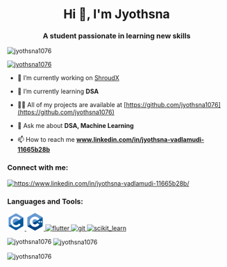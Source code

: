 <h1 align="center">Hi 👋, I'm Jyothsna</h1>
<h3 align="center">A student passionate in learning new skills</h3>

<p align="left"> <img src="https://komarev.com/ghpvc/?username=jyothsna1076&label=Profile%20views&color=0e75b6&style=flat" alt="jyothsna1076" /> </p>

<p align="left"> <a href="https://github.com/ryo-ma/github-profile-trophy"><img src="https://github-profile-trophy.vercel.app/?username=jyothsna1076" alt="jyothsna1076" /></a> </p>

- 🔭 I’m currently working on [ShroudX](https://github.com/saisriy/ShroudX)

- 🌱 I’m currently learning **DSA**

- 👨‍💻 All of my projects are available at [https://github.com/jyothsna1076](https://github.com/jyothsna1076)

- 💬 Ask me about **DSA, Machine Learning**

- 📫 How to reach me **www.linkedin.com/in/jyothsna-vadlamudi-11665b28b**

<h3 align="left">Connect with me:</h3>
<p align="left">
<a href="https://linkedin.com/in/https://www.linkedin.com/in/jyothsna-vadlamudi-11665b28b/" target="blank"><img align="center" src="https://raw.githubusercontent.com/rahuldkjain/github-profile-readme-generator/master/src/images/icons/Social/linked-in-alt.svg" alt="https://www.linkedin.com/in/jyothsna-vadlamudi-11665b28b/" height="30" width="40" /></a>
</p>

<h3 align="left">Languages and Tools:</h3>
<p align="left"> <a href="https://www.cprogramming.com/" target="_blank" rel="noreferrer"> <img src="https://raw.githubusercontent.com/devicons/devicon/master/icons/c/c-original.svg" alt="c" width="40" height="40"/> </a> <a href="https://www.w3schools.com/cpp/" target="_blank" rel="noreferrer"> <img src="https://raw.githubusercontent.com/devicons/devicon/master/icons/cplusplus/cplusplus-original.svg" alt="cplusplus" width="40" height="40"/> </a> <a href="https://flutter.dev" target="_blank" rel="noreferrer"> <img src="https://www.vectorlogo.zone/logos/flutterio/flutterio-icon.svg" alt="flutter" width="40" height="40"/> </a> <a href="https://git-scm.com/" target="_blank" rel="noreferrer"> <img src="https://www.vectorlogo.zone/logos/git-scm/git-scm-icon.svg" alt="git" width="40" height="40"/> </a> <a href="https://scikit-learn.org/" target="_blank" rel="noreferrer"> <img src="https://upload.wikimedia.org/wikipedia/commons/0/05/Scikit_learn_logo_small.svg" alt="scikit_learn" width="40" height="40"/> </a> </p>

<p><img align="left" src="https://github-readme-stats.vercel.app/api/top-langs?username=jyothsna1076&show_icons=true&locale=en&layout=compact" alt="jyothsna1076" /></p>

<p>&nbsp;<img align="center" src="https://github-readme-stats.vercel.app/api?username=jyothsna1076&show_icons=true&locale=en" alt="jyothsna1076" /></p>

<p><img align="center" src="https://github-readme-streak-stats.herokuapp.com/?user=jyothsna1076&" alt="jyothsna1076" /></p>



